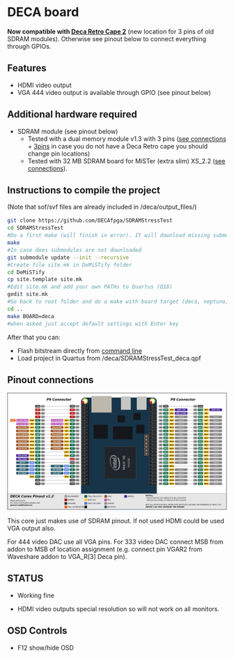 # DECA board

**Now compatible with [Deca Retro Cape 2](https://github.com/somhi/DECA_retro_cape_2)** (new location for 3 pins of old SDRAM modules). Otherwise see pinout below to connect everything through GPIOs.

## Features

* HDMI video output
* VGA 444 video output is available through GPIO (see pinout below)

## Additional hardware required

- SDRAM module  (see pinout below)
  - Tested with a dual memory module v1.3 with 3 pins ([see connections](https://github.com/SoCFPGA-learning/DECA/tree/main/Projects/sdram_mister_deca) + [3pins](https://github.com/DECAfpga/DECA_board/blob/main/Sdram_mister_deca/README_3pins.md) in case you do not have a Deca Retro cape you should change pin locations)
  - Tested with 32 MB SDRAM board for MiSTer (extra slim) XS_2.2 ([see connections](https://github.com/SoCFPGA-learning/DECA/tree/main/Projects/sdram_mister_deca)).

## Instructions to compile the project

(Note that sof/svf files are already included in /deca/output_files/)

```sh
git clone https://github.com/DECAfpga/SDRAMStressTest
cd SDRAMStressTest
#Do a first make (will finish in error). It will download missing submodules 
make
#In case does submodules are not downloaded
git submodule update --init --recursive  
#Create file site.mk in DeMiSTify folder 
cd DeMiSTify
cp site.template site.mk
#Edit site.mk and add your own PATHs to Quartus (Q18)
gedit site.mk
#Go back to root folder and do a make with board target (deca, neptuno, ...). If not specified it will compile for all targets.
cd ..
make BOARD=deca
#when asked just accept default settings with Enter key
```

After that you can:

* Flash bitstream directly from [command line](https://github.com/DECAfpga/DECA_binaries#flash-bitstream-to-fgpa-with-quartus)
* Load project in Quartus from /deca/SDRAMStressTest_deca.qpf

## Pinout connections

![pinout_deca](pinout_deca.png)

This core just makes use of SDRAM pinout.  If not used HDMI could be used VGA output also.

For 444 video DAC use all VGA pins. For 333 video DAC connect MSB from addon to MSB of location assignment (e.g. connect pin VGAR2 from Waveshare addon to VGA_R[3] Deca pin).

## STATUS

* Working fine

* HDMI video outputs special resolution so will not work on all monitors. 

## OSD Controls

* F12 show/hide OSD 

  
